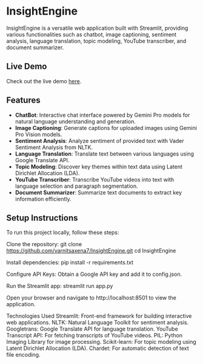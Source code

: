 # InsightEngine

InsightEngine is a versatile web application built with Streamlit, providing various functionalities such as chatbot, image captioning, sentiment analysis, language translation, topic modeling, YouTube transcriber, and document summarizer.

## Live Demo

Check out the live demo [here](https://insightengine.onrender.com/).

## Features

- **ChatBot**: Interactive chat interface powered by Gemini Pro models for natural language understanding and generation.
- **Image Captioning**: Generate captions for uploaded images using Gemini Pro Vision models.
- **Sentiment Analysis**: Analyze sentiment of provided text with Vader Sentiment Analysis from NLTK.
- **Language Translation**: Translate text between various languages using Google Translate API.
- **Topic Modeling**: Discover key themes within text data using Latent Dirichlet Allocation (LDA).
- **YouTube Transcriber**: Transcribe YouTube videos into text with language selection and paragraph segmentation.
- **Document Summarizer**: Summarize text documents to extract key information efficiently.

## Setup Instructions

To run this project locally, follow these steps:

Clone the repository: git clone https://github.com/varnitsaxena7/InsightEngine.git
                      cd InsightEngine
                      
Install dependencies: pip install -r requirements.txt

Configure API Keys: Obtain a Google API key and add it to config.json.

Run the Streamlit app: streamlit run app.py

Open your browser and navigate to http://localhost:8501 to view the application.

Technologies Used
Streamlit: Front-end framework for building interactive web applications.
NLTK: Natural Language Toolkit for sentiment analysis.
Googletrans: Google Translate API for language translation.
YouTube Transcript API: For fetching transcripts of YouTube videos.
PIL: Python Imaging Library for image processing.
Scikit-learn: For topic modeling using Latent Dirichlet Allocation (LDA).
Chardet: For automatic detection of text file encoding.
